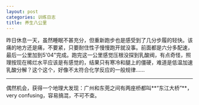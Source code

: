 ```yaml
---
layout: post
categories: 训练日志
title: 养生八公里
---
```


昨日休息一天，虽然睡眠不甚充分，但重新跑步也是感受到了几分步履的轻快。该痛的地方还是痛，不要紧，只要耐住性子慢慢跑开就没事。前面都是六分多配速，最后一公里加到5'04"完成。跑完这一公里感觉压根没探到乳酸阀，有点奇怪，照理按现在稀烂水平应该是有感觉的，结果只有寒冷和腿上的僵硬，难道是低温加速乳酸分解？这个这个，好像不太符合化学反应的一般规律……

---

偶然机会，获得一个地理大发现：广州和东莞之间有两座桥都叫**“东江大桥”**，very confusing，容易搞混，不可不查。
